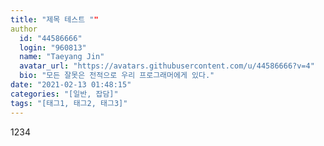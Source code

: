 ```yaml
---
title: "제목 테스트 ""
author
  id: "44586666"
  login: "960813"
  name: "Taeyang Jin"
  avatar_url: "https://avatars.githubusercontent.com/u/44586666?v=4"
  bio: "모든 잘못은 전적으로 우리 프로그래머에게 있다."
date: "2021-02-13 01:48:15"
categories: "[일반, 잡담]"
tags: "[태그1, 태그2, 태그3]"
---
```

1234
